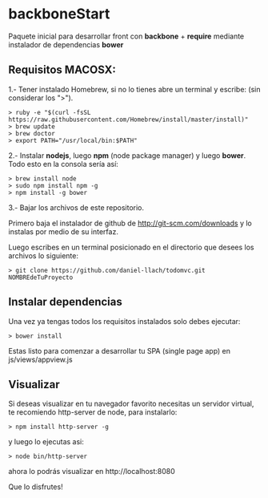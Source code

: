 # backboneStart
Paquete inicial para desarrollar front con **backbone** + **require** mediante instalador de dependencias **bower**

## Requisitos MACOSX:

1.- Tener instalado Homebrew, si no lo tienes abre un terminal y escribe:  (sin considerar los ">").
```
> ruby -e "$(curl -fsSL https://raw.githubusercontent.com/Homebrew/install/master/install)"
> brew update
> brew doctor
> export PATH="/usr/local/bin:$PATH"
```

2.- Instalar **nodejs**, luego **npm** (node package manager) y luego **bower**. Todo esto en la consola sería así:

```
> brew install node
> sudo npm install npm -g
> npm install -g bower
```

3.- Bajar los archivos de este repositorio. 

Primero baja el instalador de github de http://git-scm.com/downloads y lo instalas por medio de su interfaz.

Luego escribes en un terminal posicionado en el directorio que desees los archivos lo siguiente:
```
> git clone https://github.com/daniel-llach/todomvc.git NOMBREdeTuProyecto
```

## Instalar dependencias

Una vez ya tengas todos los requisitos instalados solo debes ejecutar:

```
> bower install
```

Estas listo para comenzar a desarrollar tu SPA (single page app) en js/views/appview.js

## Visualizar

Si deseas visualizar en tu navegador favorito necesitas un servidor virtual, te recomiendo http-server de node, para instalarlo:

```
> npm install http-server -g
```

y luego lo ejecutas asi:
```
> node bin/http-server
```

ahora lo podrás visualizar en http://localhost:8080  



Que lo disfrutes!
